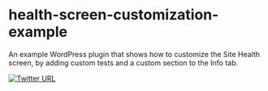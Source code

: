 ﻿# health-screen-customization-example

An example WordPress plugin that shows how to customize the Site Health screen, by adding custom tests and a custom section to the Info tab. 



[![Twitter URL](https://img.shields.io/twitter/url/https/twitter.com/KoenReus.svg?style=social&label=Follow%20%40KoenReus)](https://twitter.com/KoenReus)
